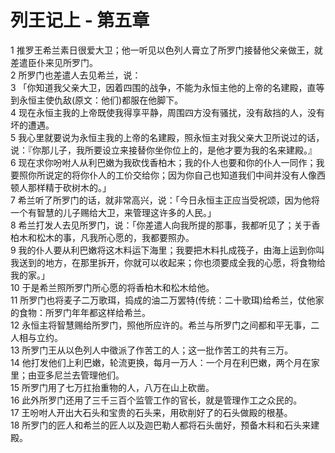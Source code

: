 # 列王记上 - 第五章
  
 1 推罗王希兰素日很爱大卫；他一听见以色列人膏立了所罗门接替他父亲做王，就差遣臣仆来见所罗门。  
 2 所罗门也差遣人去见希兰，说：  
 3 「你知道我父亲大卫，因着四围的战争，不能为永恒主他的上帝的名建殿，直等到永恒主使仇敌(原文：他们)都服在他脚下。  
 4 现在永恒主我的上帝既使我得享平静，周围四方没有骚扰，没有敌挡的人，没有坏的遭遇。  
 5 我心里就要说为永恒主我的上帝的名建殿，照永恒主对我父亲大卫所说过的话，说：『你那儿子，我所要设立来接替你坐你位上的，是他才要为我的名来建殿。』  
 6 现在求你吩咐人从利巴嫩为我砍伐香柏木；我的仆人也要和你的仆人一同作；我要照你所说定的将你仆人的工价交给你；因为你自己也知道我们中间并没有人像西顿人那样精于砍树木的。」  
 7 希兰听了所罗门的话，就非常高兴，说：「今日永恒主正应当受祝颂，因为他将一个有智慧的儿子赐给大卫，来管理这许多的人民。」  
 8 希兰打发人去见所罗门，说：「你差遣人向我所提的那事，我都听见了；关于香柏木和松木的事，凡我所心愿的，我都要照办。  
 9 我的仆人要从利巴嫩将这木料运下海里；我要把木料扎成筏子，由海上运到你叫我送到的地方，在那里拆开，你就可以收起来；你也须要成全我的心愿，将食物给我的家。」  
 10 于是希兰照所罗门所心愿的将香柏木和松木给他。  
 11 所罗门也将麦子二万歌珥，捣成的油二万罢特(传统：二十歌珥)给希兰，仗他家的食物：所罗门年年都这样给希兰。  
 12 永恒主将智慧赐给所罗门，照他所应许的。希兰与所罗门之间都和平无事，二人相与立约。  
 13 所罗门王从以色列人中徵派了作苦工的人；这一批作苦工的共有三万。  
 14 他打发他们上利巴嫩，轮流更换，每月一万人：一个月在利巴嫩，两个月在家里；由亚多尼兰去管理他们。  
 15 所罗门用了七万扛抬重物的人，八万在山上砍凿。  
 16 此外所罗门还用了三千三百个监管工作的官长，就是管理作工之众民的。  
 17 王吩咐人开出大石头和宝贵的石头来，用砍削好了的石头做殿的根基。  
 18 所罗门的匠人和希兰的匠人以及迦巴勒人都将石头凿好，预备木料和石头来建殿。